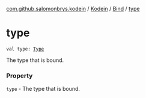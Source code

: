[com.github.salomonbrys.kodein](../../index.md) / [Kodein](../index.md) / [Bind](index.md) / [type](.)

# type

`val type: `[`Type`](http://docs.oracle.com/javase/6/docs/api/java/lang/reflect/Type.html)

The type that is bound.

### Property

`type` - The type that is bound.